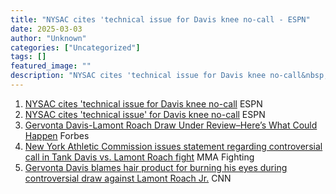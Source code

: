 ```yaml
---
title: "NYSAC cites 'technical issue for Davis knee no-call - ESPN"
date: 2025-03-03
author: "Unknown"
categories: ["Uncategorized"]
tags: []
featured_image: ""
description: "NYSAC cites 'technical issue for Davis knee no-call&nbsp;&nbsp;ESPNNYSAC cites 'technical issue' for Davis knee no-call&nbsp;&nbsp;ESPNGervonta Davis-Lamont Roa..."
---
```


  1. [NYSAC cites 'technical issue for Davis knee no-call](https://news.google.com/rss/articles/CBMiqAFBVV95cUxOSUdETGY2aXRNMzF0blIzUlVlaTVKYUNTZ1FyNVRNTWxLRGhEQi1HN1cweGtBaHBNcVo2emhQR3U5c1ptTm9fX0VWbFpfaU1HTVV1bGlSYWYyd1BPcVBkTGdqV0JHSXF5b1BSVzVZMHdzak1RQWF3bTMzSzVmSHZGcG5icTluVFI0TVRyRFprN09HYnlvYkJVUmNFaUw0S05qYUo0NDNXdGg?oc=5)  ESPN
  2. [NYSAC cites 'technical issue' for Davis knee no-call](https://news.google.com/rss/articles/CBMitAFBVV95cUxQUWZOUEZIZmtQdG9KWWNtRmpnOXpVNC1iZGhYQnFOdHlaMlc2VFhFYzlHMl94VmdJSW01RkIwcTNCSmdlSGc1Z2Q4Y2RxTmpNTGtqSEd0RUI2NGlkSl83Tjg1Tm1iYUltRUhTMklZZ25Qb0w3WmxSbmlkZnJzejhSXzIxTFl1Y1JITFRJRm1hZThrUVpoblRRNUxXVnNRaENacmdMMEpNLVlDSVNIdm94aDZsQmc?oc=5)  ESPN
  3. [Gervonta Davis-Lamont Roach Draw Under Review–Here’s What Could Happen](https://news.google.com/rss/articles/CBMivwFBVV95cUxPLUVhaC1UWGtNU0VfY1dNWE0tTDB2UWdZVmRIa25Pc2xPM1BWdFFiaTRkMjB6OGlVMXFwUWMxcjJFRUpEdHNtLUwwMjNPZHhHdXhNc2hJMkRTc3ZaeUh1ajRMMFJCR2thWmFGRW10QnRFdFVPU0tuTTBGSnJZaldqeWd4M2s4V3g5NXpLd3AyczNQNUNIUGJBSTNFNXBnVkFNMDM4OXYybndUYnpiNXpRd0xQdnJ1WE16UzJXQUVvbw?oc=5)  Forbes
  4. [New York Athletic Commission issues statement regarding controversial call in Tank Davis vs. Lamont Roach fight](https://news.google.com/rss/articles/CBMi3wFBVV95cUxPTWU2dTg5X1ZyTU5FSzU0YkJRQ0RTVHFIOFlyS0ZaelBHZmt2ZzAxN1BDaU9VR2xKX1ZfbDZxanlyZUdJeVZDUWFIUzZxZFVmX2tqMW4ybmxnUGdSRS1acjh3am9UcVJDcVlUeFRMYW54Wl9ZbS1hUzdfUGwyRHdzQXRmdi1vMS1SVzRMUENlYmh3cERZOGJucG5QRnE0N3ZiRmVjX05rM2gwQUpreWRkbDNBekl0Zl9mU1F5ejRRNWlXMWV2U1ZGNHJ5bnZzU0tqck9FNmREbV9rWTdBdm1n?oc=5)  MMA Fighting
  5. [Gervonta Davis blames hair product for burning his eyes during controversial draw against Lamont Roach Jr.](https://news.google.com/rss/articles/CBMijwFBVV95cUxQTklnQjlhRTRnR25JMktKMVQ5d2g5bno4SkdkX1daREs0U1owbFZlM0wtS0dOTDNRczhHeVJMUGVYNGRXaVMxQ2d2ZGh3RmtRYXBpb3N6bTVQWlJkRExzVC1ycWlLd2lVbE1lakRDZnp2WjdiYkhRTzN5N1pWV3BNMnhObk1zNXpCUVRjWElzONIBhgFBVV95cUxPeGUwMnZvZHhKbVRENnc3ZlZYTldNUTQxMVpsdzlfVmtoWXNiTmQ2UmQ4Ql9RUVVZd3BMQ25OUkcyS3phZW1WOFBXdHBFOE0tWDVwUlJmVjZnck50NW9CZlB5eHBxbzRqRUtxaVRSaUhQVUFZR1VvbmV6aEVVcEhYcGxrNUNtQQ?oc=5)  CNN



